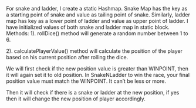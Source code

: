 For snake and ladder, I create a static Hashmap. Snake Map has the key as a starting point of snake and value as tailing point of snake. Similarly, ladder map has key as a lower point of ladder and value as upper point of ladder. I have initialized values of both snake and ladder map in static block.
Methods:
1). rollDice() method will generate a random number between 1 to 6.

2). calculatePlayerValue() method will calculate the position of the player based on his current position after rolling the dice.

We will first check if the new position value is greater than WINPOINT, then it will again set it to old position. In SnakeNLadder to win the race, your final position value must match the WINPOINT. It can’t be less or more.

Then it will check if there is a snake or ladder at the new position, if yes then it will change the new position of player accordingly.
